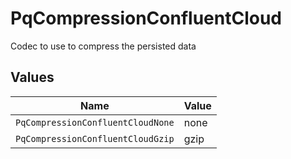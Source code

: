 # PqCompressionConfluentCloud

Codec to use to compress the persisted data


## Values

| Name                              | Value                             |
| --------------------------------- | --------------------------------- |
| `PqCompressionConfluentCloudNone` | none                              |
| `PqCompressionConfluentCloudGzip` | gzip                              |